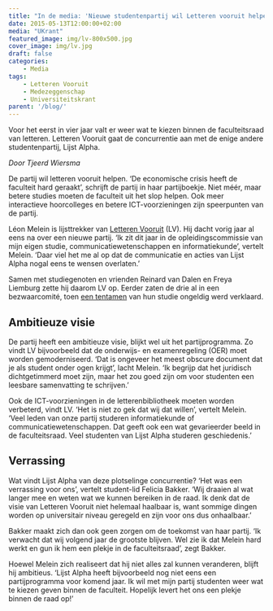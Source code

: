 ```yaml
---
title: "In de media: 'Nieuwe studentenpartij wil Letteren vooruit helpen'"
date: 2015-05-13T12:00:00+02:00
media: "UKrant"
featured_image: img/lv-800x500.jpg
cover_image: img/lv.jpg
draft: false
categories: 
    - Media
tags:
    - Letteren Vooruit
    - Medezeggenschap
    - Universiteitskrant
parent: '/blog/'
---
```


Voor het eerst in vier jaar valt er weer wat te kiezen binnen de faculteitsraad van letteren. Letteren Vooruit gaat de concurrentie aan met de enige andere studentenpartij, Lijst Alpha.

_Door Tjeerd Wiersma_

De partij wil letteren vooruit helpen. ‘De economische crisis heeft de faculteit hard geraakt’, schrijft de partij in haar partijboekje. Niet méér, maar betere studies moeten de faculteit uit het slop helpen. Ook meer interactieve hoorcolleges en betere ICT-voorzieningen zijn speerpunten van de partij.

Léon Melein is lijsttrekker van [Letteren Vooruit](https://archief.ukrant.nl/nieuws/studenten-protesteren-tegen-ongeldig-tentamen) (LV). Hij dacht vorig jaar al eens na over een nieuwe partij. ‘Ik zit dit jaar in de opleidingscommissie van mijn eigen studie, communicatiewetenschappen en informatiekunde’, vertelt Melein. ‘Daar viel het me al op dat de communicatie en acties van Lijst Alpha nogal eens te wensen overlaten.’

Samen met studiegenoten en vrienden Reinard van Dalen en Freya Liemburg zette hij daarom LV op. Eerder zaten de drie al in een bezwaarcomité, toen [een tentamen](https://archief.ukrant.nl/nieuws/studenten-protesteren-tegen-ongeldig-tentamen) van hun studie ongeldig werd verklaard.

## Ambitieuze visie
De partij heeft een ambitieuze visie, blijkt wel uit het partijprogramma. Zo vindt LV bijvoorbeeld dat de onderwijs- en examenregeling (OER) moet worden gemoderniseerd. ‘Dat is ongeveer het meest obscure document dat je als student onder ogen krijgt’, lacht Melein. ‘Ik begrijp dat het juridisch dichtgetimmerd moet zijn, maar het zou goed zijn om voor studenten een leesbare samenvatting te schrijven.’

Ook de ICT-voorzieningen in de letterenbibliotheek moeten worden verbeterd, vindt LV. ‘Het is niet zo gek dat wij dat willen’, vertelt Melein. ‘Veel leden van onze partij studeren informatiekunde of communicatiewetenschappen. Dat geeft ook een wat gevarieerder beeld in de faculteitsraad. Veel studenten van Lijst Alpha studeren geschiedenis.’

## Verrassing
Wat vindt Lijst Alpha van deze plotselinge concurrentie? ‘Het was een verrassing voor ons’, vertelt student-lid Felicia Bakker. ‘Wij draaien al wat langer mee en weten wat we kunnen bereiken in de raad. Ik denk dat de visie van Letteren Vooruit niet helemaal haalbaar is, want sommige dingen worden op universitair niveau geregeld en zijn voor ons dus onhaalbaar.’

Bakker maakt zich dan ook geen zorgen om de toekomst van haar partij. ‘Ik verwacht dat wij volgend jaar de grootste blijven. Wel zie ik dat Melein hard werkt en gun ik hem een plekje in de faculteitsraad’, zegt Bakker.

Hoewel Melein zich realiseert dat hij niet alles zal kunnen veranderen, blijft hij ambitieus. ‘Lijst Alpha heeft bijvoorbeeld nog niet eens een partijprogramma voor komend jaar. Ik wil met mijn partij studenten weer wat te kiezen geven binnen de faculteit. Hopelijk levert het ons een plekje binnen de raad op!’